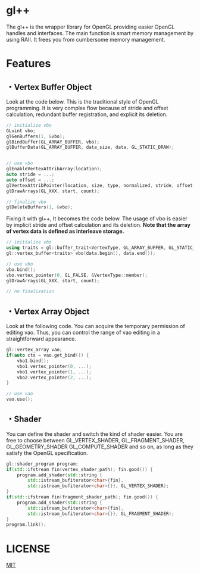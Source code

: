 # gl++

The gl++ is the wrapper library for OpenGL providing easier OpenGL handles and interfaces. 
The main function is smart memory management by using RAII.
It frees you from cumbersome memory management. 

# Features

## ・Vertex Buffer Object

Look at the code below. This is the traditional style of OpenGL programming. 
It is very complex flow because of stride and offset calculation, redundant buffer registration, and explicit its deletion.

```c++
// initialize vbo
GLuint vbo;
glGenBuffers(1, &vbo);
glBindBuffer(GL_ARRAY_BUFFER, vbo);
glBufferData(GL_ARRAY_BUFFER, data_size, data, GL_STATIC_DRAW);


// use vbo
glEnableVertexAttribArray(location);
auto stride = ...;
auto offset = ...;
glVertexAttribPointer(location, size, type, normalized, stride, offset);
glDrawArrays(GL_XXX, start, count);

// finalize vbo
glDeleteBuffers(1, &vbo);
```

Fixing it with gl++, It becomes the code below. 
The usage of vbo is easier by implicit stride and offset calculation and its deletion.
**Note that the array of vertex data is defined as interleave storage.**
```c++
// initialize vbo
using traits = gl::buffer_trait<VertexType, GL_ARRAY_BUFFER, GL_STATIC_DRAW>;
gl::vertex_buffer<traits> vbo(data.begin(), data.end());

// use vbo
vbo.bind();
vbo.vertex_pointer(0, GL_FALSE, &VertexType::member);
glDrawArrays(GL_XXX, start, count);

// no finalization
```

## ・Vertex Array Object

Look at the following code. You can acquire the temporary permission of editing vao.
Thus, you can control the range of vao editing in a straightforward appearance.

```c++
gl::vertex_array vao;
if(auto ctx = vao.get_bind()) {
    vbo1.bind();
    vbo1.vertex_pointer(0, ...);
    vbo1.vertex_pointer(1, ...);
    vbo2.vertex_pointer(2, ...);
}

// use vao
vao.use();
```

## ・Shader

You can define the shader and switch the kind of shader easier.
You are free to choose between GL_VERTEX_SHADER, GL_FRAGMENT_SHADER, GL_GEOMETRY_SHADER GL_COMPUTE_SHADER and so on, 
as long as they satisfy the OpenGL specification.

```c++
gl::shader_program program;
if(std::ifstream fin(vertex_shader_path); fin.good()) {
    program.add_shader(std::string { 
        std::istream_bufiterator<char>{fin},
        std::istream_bufiterator<char>{}}, GL_VERTEX_SHADER);
}
if(std::ifstream fin(fragment_shader_path); fin.good()) {
    program.add_shader(std::string {
        std::istream_bufiterator<char>{fin},
        std::istream_bufiterator<char>{}}, GL_FRAGMENT_SHADER);
}
program.link();
```

# LICENSE

[MIT](LICENSE)